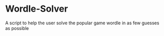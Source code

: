 # Wordle-Solver
A script to help the user solve the popular game wordle in as few guesses as possible
